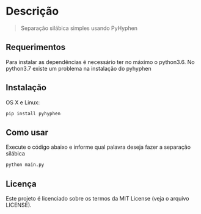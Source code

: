# Descrição
> Separação silábica simples usando PyHyphen

## Requerimentos

Para instalar as dependências é necessário ter no máximo o python3.6. No python3.7 existe um problema na instalação do pyhyphen
## Instalação

OS X e Linux:

```sh
pip install pyhyphen
```

## Como usar

Execute o código abaixo e informe qual palavra deseja fazer a separação silábica

```sh
python main.py
```

## Licença

Este projeto é licenciado sobre os termos da MIT License (veja o arquivo
LICENSE).